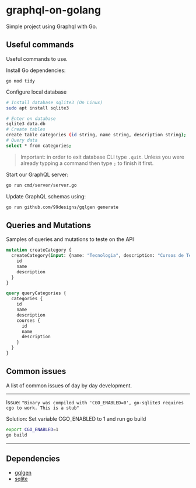 # graphql-on-golang
Simple project using Graphql with Go.

## Useful commands
Useful commands to use.

Install Go dependencies:
```
go mod tidy
```

Configure local database
```bash
# Install database sqlite3 (On Linux)
sudo apt install sqlite3

# Enter on database
sqlite3 data.db
# Create tables
create table categories (id string, name string, description string);
# Query data
select * from categories;
```
> Important: in order to exit database CLI type `.quit`. Unless you were already typping a command then type `;` to finish it first.

Start our GraphQL server:
```bash
go run cmd/server/server.go
```

Update GraphQL schemas using:
```bash
go run github.com/99designs/gqlgen generate
```

## Queries and Mutations
Samples of queries and mutations to teste on the API

```graphql
mutation createCategory {
  createCategory(input: {name: "Tecnologia", description: "Cursos de Tecnologia"}){
    id
    name
    description
  }
}

query queryCategories {
  categories {
    id
    name
    description
    courses {
      id
      name
      description
    }
  }
}
```

## Common issues
A list of common issues of day by day development.

---
Issue:
`"Binary was compiled with 'CGO_ENABLED=0', go-sqlite3 requires cgo to work. This is a stub"`

Solution:
Set variable CGO_ENABLED to 1 and run go build
```bash
export CGO_ENABLED=1
go build
```
---

## Dependencies
- [gqlgen](https://gqlgen.com/)
- [sqlite](https://www.sqlite.org/index.html)